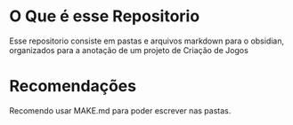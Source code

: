 # O Que é esse Repositorio
Esse repositorio consiste em pastas e arquivos markdown para o obsidian, 
organizados para a anotação de um projeto de Criação de Jogos

# Recomendações
Recomendo usar MAKE.md para poder escrever nas pastas.